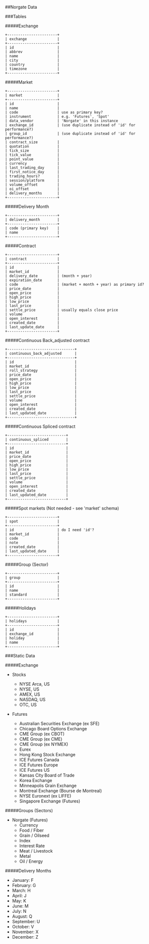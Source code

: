 ##Norgate Data

###Tables

#####Exchange
```
+-----------------------+
| exchange              |
+-----------------------+
| id                    |
| abbrev                |
| name                  |
| city                  |
| country               |
| timezone              |
+-----------------------+
```
#####Market
```
+-----------------------+
| market                |
+-----------------------+
| id                    |
| name                  |
| code                  | use as primary key?
| instrument            | e.g. 'Futures', 'Spot'
| data_vendor           | 'Norgate' in this instance
| exchange_id           | (use duplicate instead of 'id' for performance?)
| group_id              | (use duplicate instead of 'id' for performance?)
| contract_size         |
| quotation             |
| tick_size             |
| tick_value            |
| point_value           |
| currency              |
| last_trading_day      |
| first_notice_day      |
| trading_hours?        |
| session/platform      |
| volume_offset         |
| oi_offset             |
| delivery_months       |
+-----------------------+
```
#####Delivery Month
```
+-----------------------+
| delivery_month        |
+-----------------------+
| code (primary key)    |
| name                  |
+-----------------------+
```
#####Contract
```
+-----------------------+
| contract              |
+-----------------------+
| id                    |
| market_id             |
| delivery_date         | (month + year)
| expiration_date       |
| code                  | (market + month + year) as primary id?
| price_date            |
| open_price            |
| high_price            |
| low_price             |
| last_price            |
| settle_price          | usually equals close price
| volume                |
| open_interest         |
| created_date          |
| last_update_date      |
+-----------------------+
```
#####Continuous Back_adjusted contract
```
+-------------------------------+
| continuous_back_adjusted      |
+-------------------------------+
| id                            |
| market_id                     |
| roll_strategy                 |
| price_date                    |
| open_price                    |
| high_price                    |
| low_price                     |
| last_price                    |
| settle_price                  |
| volume                        |
| open_interest                 |
| created_date                  |
| last_updated_date             |
+-------------------------------+
```
#####Continuous Spliced contract
```
+---------------------------+
| continuous_spliced        |
+---------------------------+
| id                        |
| market_id                 |
| price_date                |
| open_price                |
| high_price                |
| low_price                 |
| last_price                |
| settle_price              |
| volume                    |
| open_interest             |
| created_date              |
| last_updated_date         |
+---------------------------+
```
#####Spot markets 
(Not needed - see 'market' schema)
```
+-----------------------+
| spot                  |
+-----------------------+
| id                    | do I need 'id'?
| market_id             |
| code                  |
| note                  |
| created_date          |
| last_updated_date     |
+-----------------------+
```
#####Group (Sector)
```
+-----------------------+
| group                 |
+-----------------------+
| id                    |
| name                  |
| standard              |
+-----------------------+
```
#####Holidays
```
+-----------------------+
| holidays              |
+-----------------------+
| id                    |
| exchange_id           |
| holiday               |
| name                  |
+-----------------------+
```

###Static Data

#####Exchange

* Stocks
    - NYSE Arca, US
    - NYSE, US
    - AMEX, US
    - NASDAQ, US
    - OTC, US

* Futures
    - Australian Securities Exchange (ex SFE)
    - Chicago Board Options Exchange
    - CME Group (ex CBOT)
    - CME Group (ex CME)
    - CME Group (ex NYMEX)
    - Eurex
    - Hong Kong Stock Exchange
    - ICE Futures Canada
    - ICE Futures Europe
    - ICE Futures US
    - Kansas City Board of Trade
    - Korea Exchange
    - Minneapolis Grain Exchange
    - Montreal Exchange (Bourse de Montreal)
    - NYSE Euronext (ex LIFFE)
    - Singapore Exchange (Futures)

#####Groups (Sectors)

* Norgate (Futures)
    - Currency
    - Food / Fiber
    - Grain / Oilseed
    - Index
    - Interest Rate
    - Meat / Livestock
    - Metal
    - Oil / Energy

#####Delivery Months

* January: F
* February: G
* March: H
* April: J
* May: K
* June: M
* July: N
* August: Q
* September: U
* October: V
* November: X
* December: Z
